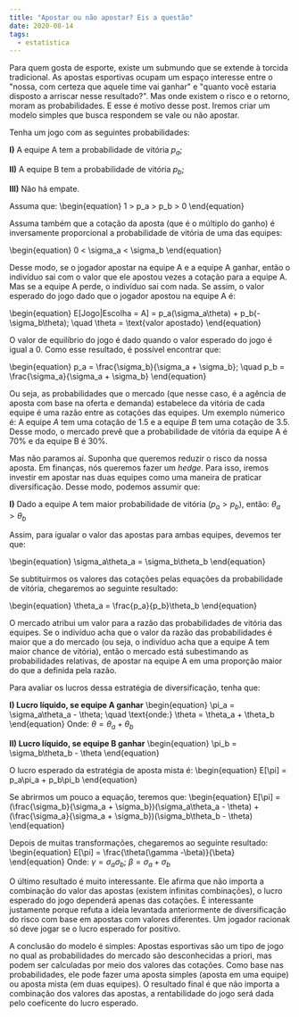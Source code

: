 ```yaml
---
title: "Apostar ou não apostar? Eis a questão"
date: 2020-08-14
tags:
  - estatística
---
```

Para quem gosta de esporte, existe um submundo que se extende à torcida tradicional. As apostas esportivas ocupam um espaço interesse entre o "nossa, com certeza 
que aquele time vai ganhar" e "quanto você estaria disposto a arriscar nesse resultado?". Mas onde existem o risco e o retorno, moram as probabilidades. E esse é motivo desse
post. Iremos criar um modelo simples que busca respondem se vale ou não apostar. 

Tenha um jogo com as seguintes probabilidades:

**I)** A equipe A tem a probabilidade de vitória $p_a$;

**II)** A equipe B tem a probabilidade de vitória $p_b$;

**III)** Não há empate.

Assuma que:
\begin{equation} 1 > p_a > p_b > 0 \end{equation}

Assuma também que a cotação da aposta (que é o múltiplo do ganho) é inversamente proporcional a probabilidade de vitória de uma das equipes:

\begin{equation} 0 < \sigma_a < \sigma_b \end{equation}

Desse modo, se o jogador apostar na equipe A e a equipe A ganhar, então o indivíduo sai com o valor que ele apostou vezes a cotação para a equipe A. Mas se a equipe A perde, o indivíduo sai com nada. Se assim, o valor esperado do jogo dado que o jogador apostou na equipe A é:

\begin{equation} 
E[Jogo|Escolha = A] = p_a(\sigma_a\theta) + p_b(-\sigma_b\theta); \quad \theta = \text{valor apostado}
\end{equation}

O valor de equilíbrio do jogo é dado quando o valor esperado do jogo é igual a 0. Como esse resultado, é possível encontrar que:

\begin{equation} 
p_a = \frac{\sigma_b}{\sigma_a + \sigma_b}; \quad p_b = \frac{\sigma_a}{\sigma_a + \sigma_b}
\end{equation}

Ou seja, as probabilidades que o mercado (que nesse caso, é a agência de aposta com base na oferta e demanda) estabelece da vitória de cada equipe é uma razão entre as cotações das equipes. Um exemplo númerico é: A equipe *A* tem uma cotação de 1.5 e a equipe *B* tem uma cotação de 3.5. Desse modo, o mercado prevê que a probabilidade de vitória da equipe A é 70% e da equipe B é 30%.

Mas não paramos aí. Suponha que queremos reduzir o risco da nossa aposta. Em finanças, nós queremos fazer um *hedge*. Para isso, iremos investir em apostar nas duas equipes como uma maneira de praticar diversificação. Desse modo, podemos assumir que:

**I)** Dado a equipe A tem maior probabilidade de vitória ($p_a > p_b$), então: $\theta_a > \theta_b$

Assim, para igualar o valor das apostas para ambas equipes, devemos ter que:

\begin{equation} 
\sigma_a\theta_a = \sigma_b\theta_b
\end{equation}

Se subtituirmos os valores das cotações pelas equações da probabilidade de vitória, chegaremos ao seguinte resultado:

\begin{equation} 
\theta_a = \frac{p_a}{p_b}\theta_b
\end{equation}

O mercado atribui um valor para a razão das probabilidades de vitória das equipes. Se o indivíduo acha que o valor da razão das probabilidades é maior que a do mercado (ou seja, o indivíduo acha que a equipe A tem maior chance de vitória), então o mercado está subestimando as probabilidades relativas, de apostar na equipe A em uma proporção maior do que a definida pela razão.

Para avaliar os lucros dessa estratégia de diversificação, tenha que:

**I) Lucro líquido, se equipe A ganhar**
\begin{equation} 
\pi_a = \sigma_a\theta_a - \theta; \quad \text{onde:} \theta = \theta_a + \theta_b
\end{equation}
Onde: $\theta = \theta_a + \theta_b$

**II) Lucro líquido, se equipe B ganhar**
\begin{equation} 
\pi_b = \sigma_b\theta_b - \theta
\end{equation}

O lucro esperado da estratégia de aposta mista é:
\begin{equation} 
E[\pi] = p_a\pi_a + p_b\pi_b 
\end{equation}

Se abrirmos um pouco a equação, teremos que:
\begin{equation} 
E[\pi] = (\frac{\sigma_b}{\sigma_a + \sigma_b})(\sigma_a\theta_a - \theta) + (\frac{\sigma_a}{\sigma_a + \sigma_b})(\sigma_b\theta_b - \theta)
\end{equation}

Depois de muitas transformações, chegaremos ao seguinte resultado:
\begin{equation} 
E[\pi] = \frac{\theta(\gamma -\beta)}{\beta}
\end{equation}
Onde: $\gamma = \sigma_a\sigma_b$; $\beta = \sigma_a + \sigma_b$

O último resultado é muito interessante. Ele afirma que não importa a combinação do valor das apostas (existem infinitas combinações), o lucro esperado do jogo dependerá apenas das cotações. É interessante justamente porque refuta a ideia levantada anteriormente de diversificação do risco com base em apostas com valores diferentes. Um jogador racionak só deve jogar se o lucro esperado for positivo.  

A conclusão do modelo é simples: Apostas esportivas são um tipo de jogo no qual as probabilidades do mercado são desconhecidas a priori, mas podem ser calculadas por meio dos valores das cotações. Como base nas probabilidades, ele pode fazer uma aposta simples (aposta em uma equipe) ou aposta mista (em duas equipes). O resultado final é que não importa a combinação dos valores das apostas, a rentabilidade do jogo será dada pelo coeficente do lucro esperado.

